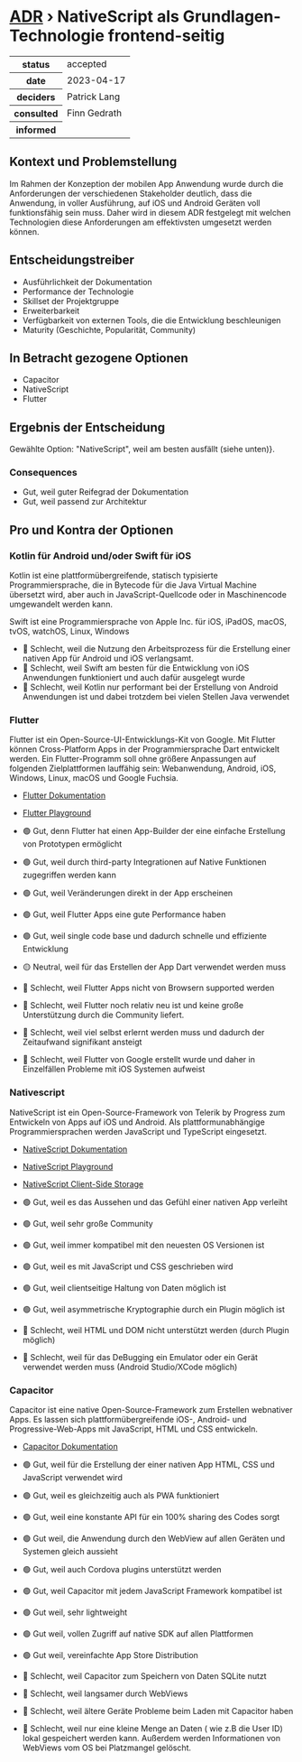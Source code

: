 # [ADR](./README.md) › NativeScript als Grundlagen-Technologie frontend-seitig

<table>
<tr>
<th>status</th>
<td>accepted</td><!-- {proposed / rejected / accepted / deprecated / … / superseded by ADR-0005 <0005-example.md>} -->
</tr>
<tr>
<th>date</th>
<td>2023-04-17</td><!-- YYYY-MM-DD, when the decision was last updated -->
</tr>
<tr>
<th>deciders</th>
<td>Patrick Lang</td><!-- list everyone involved in the decision -->
</tr>
<tr>
<th>consulted</th>
<td>Finn Gedrath</td><!-- list everyone whose opinions are sought (typically subject-matter experts); and with whom there is a two-way communication -->
</tr>
<tr>
<th>informed</th>
<td></td><!-- list everyone who is kept up-to-date on progress; and with whom there is a one-way communication -->
</tr>
</table>


## Kontext und Problemstellung

Im Rahmen der Konzeption der mobilen App Anwendung wurde durch die Anforderungen der verschiedenen Stakeholder deutlich, dass die Anwendung, in voller Ausführung, auf iOS und Android Geräten voll funktionsfähig sein muss. Daher wird in diesem ADR festgelegt mit welchen Technologien diese Anforderungen am effektivsten umgesetzt werden können.


## Entscheidungstreiber

* Ausführlichkeit der Dokumentation
*	Performance der Technologie
*	Skillset der Projektgruppe
*	Erweiterbarkeit
*	Verfügbarkeit von externen Tools, die die Entwicklung beschleunigen
*	Maturity (Geschichte, Popularität, Community)


## In Betracht gezogene Optionen

* Capacitor
* NativeScript
* Flutter

## Ergebnis der Entscheidung

Gewählte Option: "NativeScript", weil am besten ausfällt (siehe unten)}.

### Consequences

* Gut, weil guter Reifegrad der Dokumentation
* Gut, weil passend zur Architektur


## Pro und Kontra der Optionen

### Kotlin für Android und/oder Swift für iOS

Kotlin ist eine plattformübergreifende, statisch typisierte Programmiersprache, die in Bytecode für die Java Virtual Machine übersetzt wird, aber auch in JavaScript-Quellcode oder in Maschinencode umgewandelt werden kann.

Swift ist eine Programmiersprache von Apple Inc. für iOS, iPadOS, macOS, tvOS, watchOS, Linux, Windows


*	🔴 Schlecht, weil die Nutzung den Arbeitsprozess für die Erstellung einer nativen App für Android und iOS verlangsamt.
*	🔴 Schlecht, weil Swift am besten für die Entwicklung von iOS Anwendungen funktioniert und auch dafür ausgelegt wurde
*	🔴 Schlecht, weil Kotlin nur performant bei der Erstellung von Android Anwendungen ist und dabei trotzdem bei vielen Stellen Java verwendet




### Flutter

Flutter ist ein Open-Source-UI-Entwicklungs-Kit von Google. Mit Flutter können Cross-Platform Apps in der Programmiersprache Dart entwickelt werden. Ein Flutter-Programm soll ohne größere Anpassungen auf folgenden Zielplattformen lauffähig sein: Webanwendung, Android, iOS, Windows, Linux, macOS und Google Fuchsia.

* [Flutter Dokumentation](https://dart.dev/guides)
* [Flutter Playground](https://dartpad.dev/?)


*	🟢 Gut, denn Flutter hat einen App-Builder der eine einfache Erstellung von Prototypen ermöglicht
*	🟢 Gut, weil durch third-party Integrationen auf Native Funktionen zugegriffen werden kann
*	🟢 Gut, weil Veränderungen direkt in der App erscheinen
*	🟢 Gut, weil Flutter Apps eine gute Performance haben
*	🟢 Gut, weil single code base und dadurch schnelle und effiziente Entwicklung
*	🟡 Neutral, weil für das Erstellen der App Dart verwendet werden muss
*	🔴 Schlecht, weil Flutter Apps nicht von Browsern supported werden
*	🔴 Schlecht, weil Flutter noch relativ neu ist und keine große Unterstützung durch die Community liefert.
*	🔴 Schlecht, weil viel selbst erlernt werden muss und dadurch der Zeitaufwand signifikant ansteigt
*	🔴 Schlecht, weil Flutter von Google erstellt wurde und daher in Einzelfällen Probleme mit iOS Systemen aufweist



### Nativescript

NativeScript ist ein Open-Source-Framework von Telerik by Progress zum Entwickeln von Apps auf iOS und Android. Als plattformunabhängige Programmiersprachen werden JavaScript und TypeScript eingesetzt.

* [NativeScript Dokumentation](https://docs.nativescript.org/)
* [NativeScript Playground](https://preview.nativescript.org/)
* [NativeScript Client-Side Storage](https://blog.nativescript.org/client-side-storage-in-nativescript-applications/)

*	🟢 Gut, weil es das Aussehen und das Gefühl einer nativen App verleiht
*	🟢 Gut, weil sehr große Community
*	🟢 Gut, weil immer kompatibel mit den neuesten OS Versionen ist
*	🟢 Gut, weil es mit JavaScript und CSS geschrieben wird
*	🟢 Gut, weil clientseitige Haltung von Daten möglich ist
*	🟢 Gut, weil asymmetrische Kryptographie durch ein Plugin möglich ist
*	🔴 Schlecht, weil HTML und DOM nicht unterstützt werden (durch Plugin möglich)
*	🔴 Schlecht, weil für das DeBugging ein Emulator oder ein Gerät verwendet werden muss (Android Studio/XCode möglich)


### Capacitor

Capacitor ist eine native Open-Source-Framework zum Erstellen webnativer Apps. Es lassen sich plattformübergreifende iOS-, Android- und Progressive-Web-Apps mit JavaScript, HTML und CSS entwickeln.

* [Capacitor Dokumentation](https://capacitorjs.com/docs)

*	🟢 Gut, weil für die Erstellung der einer nativen App HTML, CSS und JavaScript verwendet wird
*	🟢 Gut, weil es gleichzeitig auch als PWA funktioniert
*	🟢 Gut, weil eine konstante API für ein 100% sharing des Codes sorgt
*	🟢 Gut weil, die Anwendung durch den WebView auf allen Geräten und Systemen gleich aussieht
*	🟢 Gut, weil auch Cordova plugins unterstützt werden
*	🟢 Gut, weil Capacitor mit jedem JavaScript Framework kompatibel ist
*	🟢 Gut weil, sehr lightweight
*	🟢 Gut weil, vollen Zugriff auf native SDK auf allen Plattformen 
*	🟢 Gut weil, vereinfachte App Store Distribution
*	🔴 Schlecht, weil Capacitor zum Speichern von Daten SQLite nutzt 
*	🔴 Schlecht, weil langsamer durch WebViews
*	🔴 Schlecht, weil ältere Geräte Probleme beim Laden mit Capacitor haben
*	🔴 Schlecht, weil nur eine kleine Menge an Daten ( wie z.B die User ID) lokal gespeichert werden kann. Außerdem werden Informationen von WebViews vom OS bei Platzmangel gelöscht.